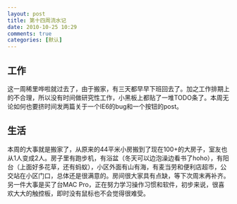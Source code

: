 ```yaml
---
layout: post
title: 第十四周流水记
date: 2010-10-25 10:29
comments: true
categories: [默认]
---
```

<h2>工作</h2>
这一周稀里哗啦就过去了，由于搬家，有三天都早早下班回去了。加之工作排期上的不合理，所以没有时间做研究性工作，小黑板上都贴了一堆TODO条了。本周无论如何也要挤时间发两篇关于一个IE6的bug和一个按钮的post。
<h2>生活</h2>
本周的大事就是搬家了，从原来的44平米小房搬到了现在100+的大房子，室友也从1人变成2人。房子里有跑步机，有浴盆（冬天可以边泡澡边看书了hoho），有阳台（上面好多花草，还有蚂蚁），小区外面有山有海，有麦当劳和便利店超市，公交站在小区门口，总体还是很满意的。房间很大家具有点缺，等下次周末再补齐。
另一件大事是买了台MAC Pro，正在努力学习操作习惯和软件，初步来说，很喜欢大大的触控板，即时没有鼠标也不会觉得很难受。
